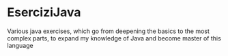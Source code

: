 # EserciziJava
Various java exercises, which go from deepening the basics to the most complex parts, to expand my knowledge of Java and become master of this language

